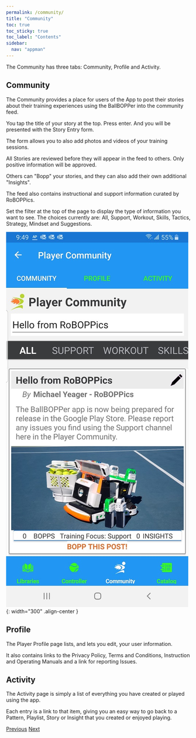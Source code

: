 ```yaml
---
permalink: /community/
title: "Community"
toc: true
toc_sticky: true
toc_label: "Contents"
sidebar:
  nav: "appman"
---
```


The Community has three tabs: Community, Profile and Activity.

## Community

The Community provides a place for users of the App to post their stories about their training experiences using the BallBOPPer into the community feed. 

You tap the title of your story at the top. Press enter. And you will be presented with the Story Entry form.

The form allows you to also add photos and videos of your training sessions.

All Stories are reviewed before they will appear in the feed to others. Only positive information will be approved. 

Others can "Bopp" your stories, and they can also add their own additional "Insights". 

The feed also contains instructional and support information curated by RoBOPPics. 

Set the filter at the top of the page to display the type of information you want to see. The choices currently are: All, Support, Workout, Skills, Tactics, Strategy, Mindset and Suggestions.

![Community Image](../assets/images/PlayerCommunity500.jpg){: width="300" .align-center } 

## Profile

The Player Profile page lists, and lets you edit, your user information. 

It also contains links to the Privacy Policy, Terms and Conditions, Instruction and Operating Manuals and a link for reporting Issues.

## Activity

The Activity page is simply a list of everything you have created or played using the app. 

Each entry is a link to that item, giving you an easy way to go back to a Pattern, Playlist, Story or Insight that you created or enjoyed playing.

  <nav class="pagination">
      <a href="/BallBOPPer/coreController/" class="pagination--pager" title="Core Controller">Previous</a>
      <a href="/BallBOPPer/appmancatalog/" class="pagination--pager" title="Catalog">Next</a> 
  </nav>
